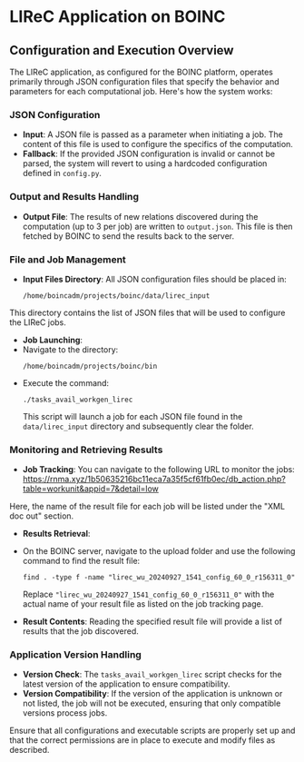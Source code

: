 # LIReC Application on BOINC

## Configuration and Execution Overview

The LIReC application, as configured for the BOINC platform, operates primarily through JSON configuration files that specify the behavior and parameters for each computational job. Here's how the system works:

### JSON Configuration

- **Input**: A JSON file is passed as a parameter when initiating a job. The content of this file is used to configure the specifics of the computation.
- **Fallback**: If the provided JSON configuration is invalid or cannot be parsed, the system will revert to using a hardcoded configuration defined in `config.py`.

### Output and Results Handling

- **Output File**: The results of new relations discovered during the computation (up to 3 per job) are written to `output.json`. This file is then fetched by BOINC to send the results back to the server.

### File and Job Management

- **Input Files Directory**: All JSON configuration files should be placed in:
  ```
  /home/boincadm/projects/boinc/data/lirec_input
  ```

This directory contains the list of JSON files that will be used to configure the LIReC jobs.

- **Job Launching**:
- Navigate to the directory:
  ```
  /home/boincadm/projects/boinc/bin
  ```
- Execute the command:
  ```
  ./tasks_avail_workgen_lirec
  ```
  This script will launch a job for each JSON file found in the `data/lirec_input` directory and subsequently clear the folder.

### Monitoring and Retrieving Results

- **Job Tracking**: You can navigate to the following URL to monitor the jobs:
https://rnma.xyz/1b50635216bc11eca7a35f5cf61fb0ec/db_action.php?table=workunit&appid=7&detail=low

Here, the name of the result file for each job will be listed under the "XML doc out" section.

- **Results Retrieval**:
- On the BOINC server, navigate to the upload folder and use the following command to find the result file:
  ```
  find . -type f -name "lirec_wu_20240927_1541_config_60_0_r156311_0"
  ```
  Replace `"lirec_wu_20240927_1541_config_60_0_r156311_0"` with the actual name of your result file as listed on the job tracking page.

- **Result Contents**: Reading the specified result file will provide a list of results that the job discovered.

### Application Version Handling

- **Version Check**: The `tasks_avail_workgen_lirec` script checks for the latest version of the application to ensure compatibility.
- **Version Compatibility**: If the version of the application is unknown or not listed, the job will not be executed, ensuring that only compatible versions process jobs.

Ensure that all configurations and executable scripts are properly set up and that the correct permissions are in place to execute and modify files as described.
